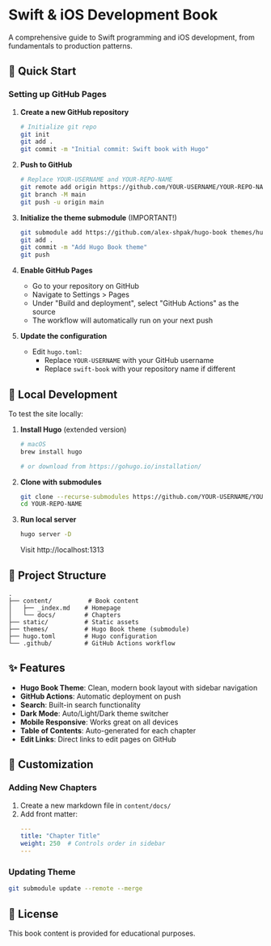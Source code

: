 # Swift & iOS Development Book

A comprehensive guide to Swift programming and iOS development, from fundamentals to production patterns.

## 🚀 Quick Start

### Setting up GitHub Pages

1. **Create a new GitHub repository**
   ```bash
   # Initialize git repo
   git init
   git add .
   git commit -m "Initial commit: Swift book with Hugo"
   ```

2. **Push to GitHub**
   ```bash
   # Replace YOUR-USERNAME and YOUR-REPO-NAME
   git remote add origin https://github.com/YOUR-USERNAME/YOUR-REPO-NAME.git
   git branch -M main
   git push -u origin main
   ```

3. **Initialize the theme submodule** (IMPORTANT!)
   ```bash
   git submodule add https://github.com/alex-shpak/hugo-book themes/hugo-book
   git add .
   git commit -m "Add Hugo Book theme"
   git push
   ```

4. **Enable GitHub Pages**
   - Go to your repository on GitHub
   - Navigate to Settings > Pages
   - Under "Build and deployment", select "GitHub Actions" as the source
   - The workflow will automatically run on your next push

5. **Update the configuration**
   - Edit `hugo.toml`:
     - Replace `YOUR-USERNAME` with your GitHub username
     - Replace `swift-book` with your repository name if different

## 📝 Local Development

To test the site locally:

1. **Install Hugo** (extended version)
   ```bash
   # macOS
   brew install hugo
   
   # or download from https://gohugo.io/installation/
   ```

2. **Clone with submodules**
   ```bash
   git clone --recurse-submodules https://github.com/YOUR-USERNAME/YOUR-REPO-NAME.git
   cd YOUR-REPO-NAME
   ```

3. **Run local server**
   ```bash
   hugo server -D
   ```
   Visit http://localhost:1313

## 📁 Project Structure

```
.
├── content/          # Book content
│   ├── _index.md    # Homepage
│   └── docs/        # Chapters
├── static/          # Static assets
├── themes/          # Hugo Book theme (submodule)
├── hugo.toml        # Hugo configuration
└── .github/         # GitHub Actions workflow
```

## ✨ Features

- **Hugo Book Theme**: Clean, modern book layout with sidebar navigation
- **GitHub Actions**: Automatic deployment on push
- **Search**: Built-in search functionality
- **Dark Mode**: Auto/Light/Dark theme switcher
- **Mobile Responsive**: Works great on all devices
- **Table of Contents**: Auto-generated for each chapter
- **Edit Links**: Direct links to edit pages on GitHub

## 🔧 Customization

### Adding New Chapters

1. Create a new markdown file in `content/docs/`
2. Add front matter:
   ```yaml
   ---
   title: "Chapter Title"
   weight: 250  # Controls order in sidebar
   ---
   ```

### Updating Theme

```bash
git submodule update --remote --merge
```

## 📄 License

This book content is provided for educational purposes.